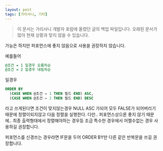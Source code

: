 ```yaml
---
layout: post
tags: [가리사니, 기타]
---
```


> 이 문서는 가리사니 개발자 포럼에 올렸던 글의 백업 파일입니다.
오래된 문서가 많아 현재 상황과 맞지 않을 수 있습니다.


가능은 하지만 퍼포먼스에 좋지 않음으로 사용을 권장하지 않습니다.

예를들어
``` sql
@조건 = 1 일경우 오름차순
@조건 = 2 일경우 내림차순
```
일경우

``` sql
ORDER BY
  (CASE WHEN @조건 = 1 THEN 필드 END) ASC,
  (CASE WHEN @조건 = 2 THEN 필드 END) DESC
```

라고 쓰게된다면 조건이 맞지않는경우
NULL ASC 가되어 모두 FALSE가 되어버리기 때문에 정렬이되지않고 다음 정렬을 실행한다. 다만.. 퍼포먼스상으론 좋지 않기 때문에.. 최종 출력형태에서 정렬해야하는 경우등 조금 특수한 경우에서 어쩔수없는 경우 사용하길 권장합니다.

퍼포먼스를 신경쓰는 경우라면 IF문을 두어 ORDER BY만 다른 같은 반복문을 쓰길 권장합니다.
